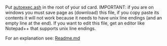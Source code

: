 Put [autoexec.ash](https://github.com/irungentoo/Xiaomi_Yi_4k_Camera/raw/master/4k+/shutter_custom_values/1.4.14/autoexec.ash) in the root of your sd card. IMPORTANT: if you are on windows you must save page as (download) this file, if you copy paste its contents it will not work because it needs to have unix line endings (and an empty line at the end). If you want to edit this file, get an editor like Notepad++ that supports unix line endings.

For an explanation see: [Readme.md](../Readme.md)
